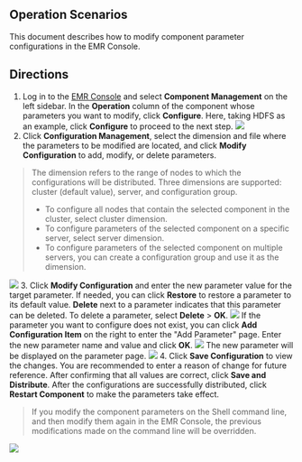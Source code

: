 ## Operation Scenarios
This document describes how to modify component parameter configurations in the EMR Console.

## Directions
1. Log in to the [EMR Console](https://console.cloud.tencent.com/emr) and select **Component Management** on the left sidebar. In the **Operation** column of the component whose parameters you want to modify, click **Configure**. Here, taking HDFS as an example, click **Configure** to proceed to the next step.
![](https://main.qcloudimg.com/raw/1201009f394fc9453eb23f8265c6c18c.png)
2. Click **Configuration Management**, select the dimension and file where the parameters to be modified are located, and click **Modify Configuration** to add, modify, or delete parameters.
>The dimension refers to the range of nodes to which the configurations will be distributed. Three dimensions are supported: cluster (default value), server, and configuration group.
>- To configure all nodes that contain the selected component in the cluster, select cluster dimension.
>- To configure parameters of the selected component on a specific server, select server dimension.
>- To configure parameters of the selected component on multiple servers, you can create a configuration group and use it as the dimension.
>
![](https://main.qcloudimg.com/raw/683de629ff0fdc130d76af389a6e8ee0.png)
3. Click **Modify Configuration** and enter the new parameter value for the target parameter. If needed, you can click **Restore** to restore a parameter to its default value. **Delete** next to a parameter indicates that this parameter can be deleted. To delete a parameter, select **Delete** > **OK**.
![](https://main.qcloudimg.com/raw/9a005948931a0a46ac15b4d87b8a5d5e.png)
If the parameter you want to configure does not exist, you can click **Add Configuration Item** on the right to enter the "Add Parameter" page. Enter the new parameter name and value and click **OK**.
![](https://main.qcloudimg.com/raw/9d8ed6fbe5d6a9c454970809c029077a.png)
The new parameter will be displayed on the parameter page.
![](https://main.qcloudimg.com/raw/fd2925efe79ecb873b5270a199bcaf10.png)
4. Click **Save Configuration** to view the changes. You are recommended to enter a reason of change for future reference. After confirming that all values are correct, click **Save and Distribute**. After the configurations are successfully distributed, click **Restart Component** to make the parameters take effect.
>If you modify the component parameters on the Shell command line, and then modify them again in the EMR Console, the previous modifications made on the command line will be overridden.
>
![](https://main.qcloudimg.com/raw/7eb976becea5d56bd973a3102ae0cf35.png)

